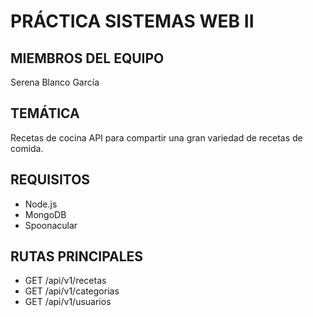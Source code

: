 # PRÁCTICA SISTEMAS WEB II

## MIEMBROS DEL EQUIPO
Serena Blanco García

## TEMÁTICA
Recetas de cocina
API para compartir una gran variedad de recetas de comida.

## REQUISITOS
 - Node.js
 - MongoDB
 - Spoonacular

## RUTAS PRINCIPALES
 - GET /api/v1/recetas
 - GET /api/v1/categorias
 - GET /api/v1/usuarios

